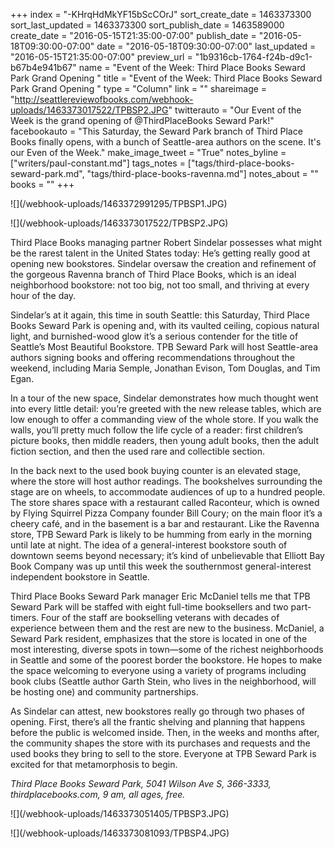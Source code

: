 +++
index = "-KHrqHdMkYF15bScCOrJ"
sort_create_date = 1463373300
sort_last_updated = 1463373300
sort_publish_date = 1463589000
create_date = "2016-05-15T21:35:00-07:00"
publish_date = "2016-05-18T09:30:00-07:00"
date = "2016-05-18T09:30:00-07:00"
last_updated = "2016-05-15T21:35:00-07:00"
preview_url = "1b9316cb-1764-f24b-d9c1-b67b4e941b67"
name = "Event of the Week: Third Place Books Seward Park Grand Opening "
title = "Event of the Week: Third Place Books Seward Park Grand Opening "
type = "Column"
link = ""
shareimage = "http://seattlereviewofbooks.com/webhook-uploads/1463373017522/TPBSP2.JPG"
twitterauto = "Our Event of the Week is the grand opening of @ThirdPlaceBooks Seward Park!"
facebookauto = "This Saturday, the Seward Park branch of Third Place Books finally opens, with a bunch of Seattle-area authors on the scene. It's our Even of the Week."
make_image_tweet = "True"
notes_byline = ["writers/paul-constant.md"]
tags_notes = ["tags/third-place-books-seward-park.md", "tags/third-place-books-ravenna.md"]
notes_about = ""
books = ""
+++
<p class="image">![](/webhook-uploads/1463372991295/TPBSP1.JPG)</p>

<p class="image">![](/webhook-uploads/1463373017522/TPBSP2.JPG)</p>

Third Place Books managing partner Robert Sindelar possesses what might be the rarest talent in the United States today: He’s getting really good at opening new bookstores. Sindelar oversaw the creation and refinement of the gorgeous Ravenna branch of Third Place Books, which is an ideal neighborhood bookstore: not too big, not too small, and thriving at every hour of the day.

Sindelar’s at it again, this time in south Seattle: this Saturday, Third Place Books Seward Park is opening and, with its vaulted ceiling, copious natural light, and burnished-wood glow it’s a serious contender for the title of Seattle’s Most Beautiful Bookstore. TPB Seward Park will host Seattle-area authors signing books and offering recommendations throughout the weekend, including Maria Semple, Jonathan Evison, Tom Douglas, and Tim Egan.
 
 In a tour of the new space, Sindelar demonstrates how much thought went into every little detail: you’re greeted with the new release tables, which are low enough to offer a commanding view of the whole store. If you walk the walls, you’ll pretty much follow the life cycle of a reader: first children’s picture books, then middle readers, then young adult books, then the adult fiction section, and then the used rare and collectible section. 

In the back next to the used book buying counter is an elevated stage, where the store will host author readings. The bookshelves surrounding the stage are on wheels, to accommodate audiences of up to a hundred people. The store shares space with a restaurant called Raconteur, which is owned by Flying Squirrel Pizza Company founder Bill Coury; on the main floor it’s a cheery café, and in the basement is a bar and restaurant. Like the Ravenna store, TPB Seward Park is likely to be humming from early in the morning until late at night. The idea of a general-interest bookstore south of downtown seems beyond necessary; it’s kind of unbelievable that Elliott Bay Book Company was up until this week the southernmost general-interest independent bookstore in Seattle.

Third Place Books Seward Park manager Eric McDaniel tells me that TPB Seward Park will be staffed with eight full-time booksellers and two part-timers. Four of the staff are bookselling veterans with decades of experience between them and the rest are new to the business. McDaniel, a Seward Park resident, emphasizes that the store is located in one of the most interesting, diverse spots in town—some of the richest neighborhoods in Seattle and some of the poorest border the bookstore. He hopes to make the space welcoming to everyone using a variety of programs including book clubs (Seattle author Garth Stein, who lives in the neighborhood, will be hosting one) and community partnerships. 

As Sindelar can attest, new bookstores really go through two phases of opening. First, there’s all the frantic shelving and planning that happens before the public is welcomed inside. Then, in the weeks and months after, the community shapes the store with its purchases and requests and the used books they bring to sell to the store. Everyone at TPB Seward Park is excited for that metamorphosis to begin.

*Third Place Books Seward Park, 5041 Wilson Ave S, 366-3333, thirdplacebooks.com, 9 am, all ages, free.*

<p class="image">![](/webhook-uploads/1463373051405/TPBSP3.JPG)</p>

<p class="image">![](/webhook-uploads/1463373081093/TPBSP4.JPG)</p>


